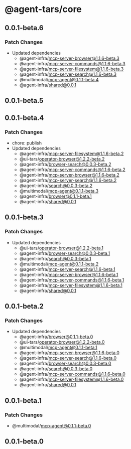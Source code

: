 # @agent-tars/core

## 0.0.1-beta.6

### Patch Changes

- Updated dependencies
  - @agent-infra/mcp-server-browser@1.1.6-beta.3
  - @agent-infra/mcp-server-commands@1.1.6-beta.3
  - @agent-infra/mcp-server-filesystem@1.1.6-beta.3
  - @agent-infra/mcp-server-search@1.1.6-beta.3
  - @multimodal/mcp-agent@0.1.1-beta.4
  - @agent-infra/shared@0.0.1

## 0.0.1-beta.5

## 0.0.1-beta.4

### Patch Changes

- chore: publish
- Updated dependencies
  - @agent-infra/mcp-server-filesystem@1.1.6-beta.2
  - @ui-tars/operator-browser@1.2.2-beta.2
  - @agent-infra/browser-search@0.0.3-beta.2
  - @agent-infra/mcp-server-commands@1.1.6-beta.2
  - @agent-infra/mcp-server-browser@1.1.6-beta.2
  - @agent-infra/mcp-server-search@1.1.6-beta.2
  - @agent-infra/search@0.0.3-beta.2
  - @multimodal/mcp-agent@0.1.1-beta.3
  - @agent-infra/browser@0.1.1-beta.1
  - @agent-infra/shared@0.0.1

## 0.0.1-beta.3

### Patch Changes

- Updated dependencies
  - @ui-tars/operator-browser@1.2.2-beta.1
  - @agent-infra/browser-search@0.0.3-beta.1
  - @agent-infra/search@0.0.3-beta.1
  - @multimodal/mcp-agent@0.1.1-beta.2
  - @agent-infra/mcp-server-search@1.1.6-beta.1
  - @agent-infra/mcp-server-browser@1.1.6-beta.1
  - @agent-infra/mcp-server-commands@1.1.6-beta.1
  - @agent-infra/mcp-server-filesystem@1.1.6-beta.1
  - @agent-infra/shared@0.0.1

## 0.0.1-beta.2

### Patch Changes

- Updated dependencies
  - @agent-infra/browser@0.1.1-beta.0
  - @ui-tars/operator-browser@1.2.2-beta.0
  - @multimodal/mcp-agent@0.1.1-beta.1
  - @agent-infra/mcp-server-browser@1.1.6-beta.0
  - @agent-infra/mcp-server-search@1.1.6-beta.0
  - @agent-infra/browser-search@0.0.3-beta.0
  - @agent-infra/search@0.0.3-beta.0
  - @agent-infra/mcp-server-commands@1.1.6-beta.0
  - @agent-infra/mcp-server-filesystem@1.1.6-beta.0
  - @agent-infra/shared@0.0.1

## 0.0.1-beta.1

### Patch Changes

- @multimodal/mcp-agent@0.1.1-beta.0

## 0.0.1-beta.0
